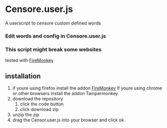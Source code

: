 # Censore.user.js

A userscript to censore custom defined words

### Edit words and config in Censore.user.js
### This script might break some websites

tested with [FireMonkey](https://addons.mozilla.org/en-US/firefox/addon/firemonkey/)

## installation
1. if youre using firefox install the addon [FireMonkey](https://addons.mozilla.org/en-US/firefox/addon/firemonkey/) if youre using chrome or other browsers install the addon Tampermonkey
2. download the repository
    1. click the code button
    2. click download zip
3. unzip the zip
4. drag the Censor.user.js into your browser and click ok